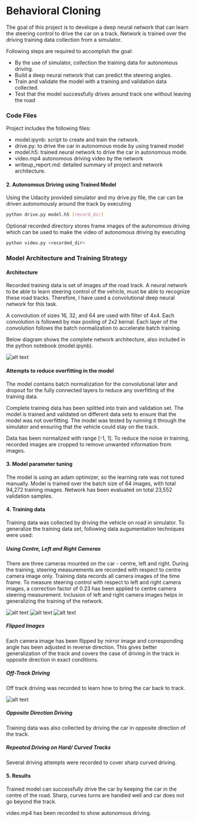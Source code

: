 # **Behavioral Cloning** 

The goal of this project is to develope a deep neural network that can learn the steering control to drive the car on a track. Network is trained over the driving training data collection from a simulator.

Following steps are required to accomplish the goal:
* By the use of simulator, collection the training data for autonomous driving.
* Build a deep neural network that can predict the steering angles.
* Train and validate the model with a training and validation data collected.
* Test that the model successfully drives around track one without leaving the road

[//]: # (Image References)

[image1]: ./examples/model.png "Model Visualization"
[image2]: ./examples/1_centre.jpg "Centre Camera"
[image3]: ./examples/1_left.jpg "Left Camera"
[image4]: ./examples/1_right.jpg "Right Camera"
[image5]: ./examples/2_centre.jpg "Recovery Driving"


### Code Files

Project includes the following files:
* model.ipynb:       script to create and train the network.
* drive.py:          to drive the car in autonomous mode by using trained model
* model.h5:          trained neural network to drive the car in autonomous mode.
* video.mp4          autonomous driving video by the network   
* writeup_report.md: detailed summary of project and network architecture.

#### 2. Autonomous Driving using Trained Model
Using the Udacity provided simulator and my drive.py file, the car can be driven autonomously around the track by executing 
```sh
python drive.py model.h5 [record_dir]
```

Optional recorded directory stores frame images of the autonomous driving which can be used to make the video of autonomous driving by executing 
```sh
python video.py <recorded_dir>
```


### Model Architecture and Training Strategy

#### Architecture

Recorded training data is set of images of the road track. A neural network to be able to learn steering control of the vehicle, must be 
able to recognize these road tracks. Therefore, I have used a convolutional deep neural network for this task.

A convolution of sizes 16, 32, and 64 are used with filter of 4x4. Each convolution is followed by max pooling of 2x2 kernal. Each layer of the convolution follows the batch normalization to accelerate batch training.

Below diagram shows the complete network architecture, also included in the python notebook (model.ipynb).

![alt text][image1]

#### Attempts to reduce overfitting in the model

The model contains batch normalization for the convolutional later and dropout for the fully connected layers to reduce any overfitting of the training data.

Complete training data has been splitted into train and validation set. The model is trained and validated on different data sets to ensure that the model was not overfitting. The model was tested by running it through the simulator and ensuring that the vehicle could stay on the track.

Data has been normalized with range [-1, 1]. To reduce the noise in training, recorded images are cropped to remove unwanted information from images.

#### 3. Model parameter tuning

The model is using an adam optimizer, so the learning rate was not tuned manually. Model is trained over the batch size of 64 images, with total 94,272 training images. Network has been evaluated on total 23,552 validation samples.


#### 4. Training data

Training data was collected by driving the vehicle on road in simulator. To generalize the training data set, following data augumentation techniques were used: 

##### Using Centre, Left and Right Cameras
There are three cameras mounted on the car - centre, left and right. During the training, steering measurements are recorded with respect to centre camera image only. Training data records all camera images of the time frame. To measure steering control with respect to left and right camera images, a correction factor of 0.23 has been applied to centre camera steering measurement. Inclusion of left and right camera images helps in generalizing the training of the network.

![alt text][image2] ![alt text][image3] ![alt text][image4]

##### Flipped Images
Each camera image has been flipped by mirror image and corresponding angle has been adjusted in reverse direction. This gives better generalization of the track and covers the case of driving in the track in opposite direction in exact conditions. 

##### Off-Track Driving
Off track driving was recorded to learn how to bring the car back to track.

![alt text][image5]

##### Opposite Direction Driving
Training data was also collected by driving the car in opposite direction of the track.

##### Repeated Driving on Hard/ Curved Tracks
Several driving attempts were recorded to cover sharp curved driving.

#### 5. Results
Trained model can successfully drive the car by keeping the car in the centre of the road. Sharp, curves turns are handled well and car does not go beyond the track. 

video.mp4 has been recorded to show autonomous driving.